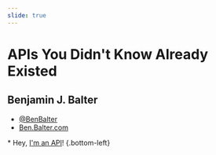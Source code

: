 ```yaml
---
slide: true
---
```


# APIs You Didn't Know Already Existed

## Benjamin J. Balter

* [@BenBalter](http://twitter.com/BenBalter)
* [Ben.Balter.com](http://ben.balter.com)

\* Hey, [I'm an API](http://ben.balter.com/apis-you-didnt-know-existed/posts.json)!
{.bottom-left}